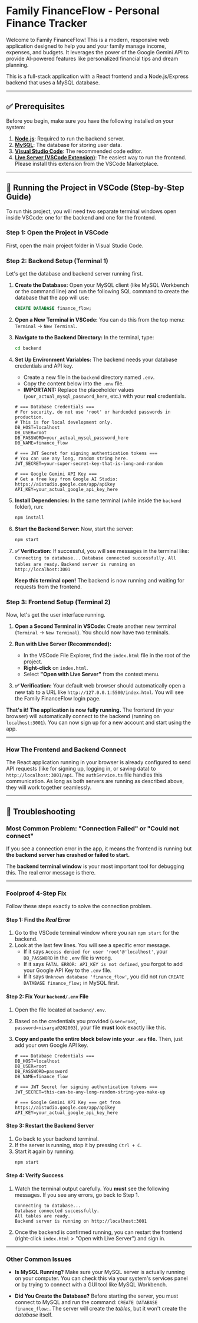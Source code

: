 # Family FinanceFlow - Personal Finance Tracker

Welcome to Family FinanceFlow! This is a modern, responsive web application designed to help you and your family manage income, expenses, and budgets. It leverages the power of the Google Gemini API to provide AI-powered features like personalized financial tips and dream planning.

This is a full-stack application with a React frontend and a Node.js/Express backend that uses a MySQL database.

---

## ✅ Prerequisites

Before you begin, make sure you have the following installed on your system:

1.  **[Node.js](https://nodejs.org/en/)**: Required to run the backend server.
2.  **[MySQL](https://dev.mysql.com/downloads/mysql/)**: The database for storing user data.
3.  **[Visual Studio Code](https://code.visualstudio.com/)**: The recommended code editor.
4.  **[Live Server (VSCode Extension)](https://marketplace.visualstudio.com/items?itemName=ritwickdey.LiveServer)**: The easiest way to run the frontend. Please install this extension from the VSCode Marketplace.

---

## 🚀 Running the Project in VSCode (Step-by-Step Guide)

To run this project, you will need two separate terminal windows open inside VSCode: one for the backend and one for the frontend.

### Step 1: Open the Project in VSCode

First, open the main project folder in Visual Studio Code.

### Step 2: Backend Setup (Terminal 1)

Let's get the database and backend server running first.

1.  **Create the Database:**
    Open your MySQL client (like MySQL Workbench or the command line) and run the following SQL command to create the database that the app will use:
    ```sql
    CREATE DATABASE finance_flow;
    ```

2.  **Open a New Terminal in VSCode:**
    You can do this from the top menu: `Terminal` -> `New Terminal`.

3.  **Navigate to the Backend Directory:**
    In the terminal, type:
    ```bash
    cd backend
    ```

4.  **Set Up Environment Variables:**
    The backend needs your database credentials and API key.
    *   Create a new file in the `backend` directory named `.env`.
    *   Copy the content below into the `.env` file.
    *   **IMPORTANT:** Replace the placeholder values (`your_actual_mysql_password_here`, etc.) with your **real** credentials.

    ```env
    # === Database Credentials ===
    # For security, do not use 'root' or hardcoded passwords in production.
    # This is for local development only.
    DB_HOST=localhost
    DB_USER=root
    DB_PASSWORD=your_actual_mysql_password_here
    DB_NAME=finance_flow

    # === JWT Secret for signing authentication tokens ===
    # You can use any long, random string here.
    JWT_SECRET=your-super-secret-key-that-is-long-and-random
    
    # === Google Gemini API Key ===
    # Get a free key from Google AI Studio: https://aistudio.google.com/app/apikey
    API_KEY=your_actual_google_api_key_here
    ```

5.  **Install Dependencies:**
    In the same terminal (while inside the `backend` folder), run:
    ```bash
    npm install
    ```

6.  **Start the Backend Server:**
    Now, start the server:
    ```bash
    npm start
    ```

7.  **✅ Verification:**
    If successful, you will see messages in the terminal like:
    `Connecting to database...`
    `Database connected successfully.`
    `All tables are ready.`
    `Backend server is running on http://localhost:3001`

    **Keep this terminal open!** The backend is now running and waiting for requests from the frontend.

### Step 3: Frontend Setup (Terminal 2)

Now, let's get the user interface running.

1.  **Open a Second Terminal in VSCode:**
    Create another new terminal (`Terminal` -> `New Terminal`). You should now have two terminals.

2.  **Run with Live Server (Recommended):**
    *   In the VSCode File Explorer, find the `index.html` file in the root of the project.
    *   **Right-click** on `index.html`.
    *   Select **"Open with Live Server"** from the context menu.

3.  **✅ Verification:**
    Your default web browser should automatically open a new tab to a URL like `http://127.0.0.1:5500/index.html`. You will see the Family FinanceFlow login page.

**That's it! The application is now fully running.** The frontend (in your browser) will automatically connect to the backend (running on `localhost:3001`). You can now sign up for a new account and start using the app.

---

### How The Frontend and Backend Connect

The React application running in your browser is already configured to send API requests (like for signing up, logging in, or saving data) to `http://localhost:3001/api`. The `authService.ts` file handles this communication. As long as both servers are running as described above, they will work together seamlessly.

---

## 🤔 Troubleshooting

### **Most Common Problem: "Connection Failed" or "Could not connect"**

If you see a connection error in the app, it means the frontend is running but **the backend server has crashed or failed to start.**

The **backend terminal window** is your most important tool for debugging this. The real error message is there.

---

### **Foolproof 4-Step Fix**

Follow these steps exactly to solve the connection problem.

#### Step 1: Find the *Real* Error

1.  Go to the VSCode terminal window where you ran `npm start` for the backend.
2.  Look at the last few lines. You will see a specific error message.
    *   If it says `Access denied for user 'root'@'localhost'`, your `DB_PASSWORD` in the `.env` file is wrong.
    *   If it says `FATAL ERROR: API_KEY is not defined`, you forgot to add your Google API Key to the `.env` file.
    *   If it says `Unknown database 'finance_flow'`, you did not run `CREATE DATABASE finance_flow;` in MySQL first.

#### Step 2: Fix Your `backend/.env` File

1.  Open the file located at `backend/.env`.
2.  Based on the credentials you provided (`user=root`, `password=nisarga@202003`), your file **must** look exactly like this.
3.  **Copy and paste the entire block below into your `.env` file.** Then, just add your own Google API key.

    ```env
    # === Database Credentials ===
    DB_HOST=localhost
    DB_USER=root
    DB_PASSWORD=password
    DB_NAME=finance_flow

    # === JWT Secret for signing authentication tokens ===
    JWT_SECRET=this-can-be-any-long-random-string-you-make-up
    
    # === Google Gemini API Key === get from https://aistudio.google.com/app/apikey
    API_KEY=your_actual_google_api_key_here
    ```

#### Step 3: Restart the Backend Server

1.  Go back to your backend terminal.
2.  If the server is running, stop it by pressing `Ctrl + C`.
3.  Start it again by running:
    ```bash
    npm start
    ```

#### Step 4: Verify Success

1.  Watch the terminal output carefully. You **must** see the following messages. If you see any errors, go back to Step 1.
    ```
    Connecting to database...
    Database connected successfully.
    All tables are ready.
    Backend server is running on http://localhost:3001
    ```
2.  Once the backend is confirmed running, you can restart the frontend (right-click `index.html` > "Open with Live Server") and sign in.

---

### Other Common Issues

*   **Is MySQL Running?** Make sure your MySQL server is actually running on your computer. You can check this via your system's services panel or by trying to connect with a GUI tool like MySQL Workbench.

*   **Did You Create the Database?** Before starting the server, you must connect to MySQL and run the command: `CREATE DATABASE finance_flow;`. The server will create the *tables*, but it won't create the *database* itself.
